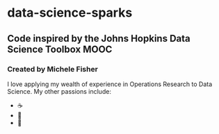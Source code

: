 # data-science-sparks
## Code inspired by the Johns Hopkins Data Science Toolbox MOOC 
### Created by Michele Fisher
I love applying my wealth of experience in Operations Research to Data Science.
My other passions include:
* :coffee:
* :dog:
* :car:
